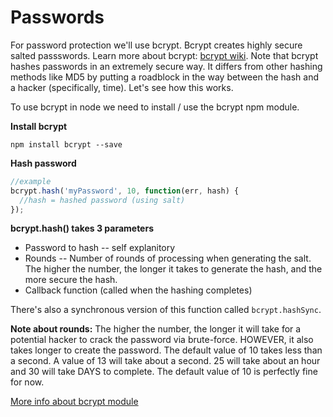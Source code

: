 # Passwords

For password protection we'll use bcrypt. Bcrypt creates highly secure salted passswords. Learn more about bcrypt: [bcrypt wiki](http://en.wikipedia.org/wiki/Bcrypt). Note that bcrypt hashes passwords in an extremely secure way. It differs from other hashing methods like MD5 by putting a roadblock in the way between the hash and a hacker \(specifically, time\). Let's see how this works.

To use bcrypt in node we need to install / use the bcrypt npm module.

**Install bcrypt**

```text
npm install bcrypt --save
```

**Hash password**

```javascript
//example
bcrypt.hash('myPassword', 10, function(err, hash) {
  //hash = hashed password (using salt)
});
```

**bcrypt.hash\(\) takes 3 parameters**

* Password to hash -- self explanitory
* Rounds -- Number of rounds of processing when generating the salt. The higher the number, the longer it takes to generate the hash, and the more secure the hash.
* Callback function \(called when the hashing completes\)

There's also a synchronous version of this function called `bcrypt.hashSync`.

**Note about rounds:** The higher the number, the longer it will take for a potential hacker to crack the password via brute-force. HOWEVER, it also takes longer to create the password. The default value of 10 takes less than a second. A value of 13 will take about a second. 25 will take about an hour and 30 will take DAYS to complete. The default value of 10 is perfectly fine for now.

[More info about bcrypt module](https://www.npmjs.com/package/bcrypt)

